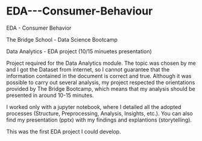 # EDA---Consumer-Behaviour
EDA - Consumer Behavior

The Bridge School - Data Science Bootcamp

Data Analytics - EDA project (10/15 minuetes presentation)

Project required for the Data Analytics module. 
The topic was chosen by me and I got the Dataset from internet, so I cannot guarantee that the information contained in the document is correct and true. 
Although it was possible to carry out several analysis, my project respected the orientations provided by The Bridge Bootcamp, which means that my analysis should be presented in around 10-15 minutes.

I worked only with a jupyter notebook, where I detailed all the adopted processes (Structure, Preprocessing, Analysis, Insights, etc.). You can also find my presentation (pptx) with my findings and explantions (storytelling).

This was the first EDA project I could develop.
